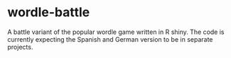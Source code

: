 # wordle-battle
A battle variant of the popular wordle game written in R shiny.
The code is currently expecting the Spanish and German version to be in separate projects.
